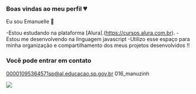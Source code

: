  ### Boas vindas ao meu perfil 💔

 Eu sou Emanuelle 💃

 -Estou estudando na plataforma [Alura].(https://cursos.alura.com.br).
 -Estou me desenvolvendo na linguagem javascript
 -Utilizo esse espaço para minha organização e compartilhamento dos meus projetos desenvolvidos !!




### Você pode entrar em contato 

00001095364571sp@al.educacao.sp.gov.br
016_manuzinh 



![](https://lastfm.freetls.fastly.net/i/u/avatar170s/21d3a2750781cbeadeaebcd6df4adebe)

